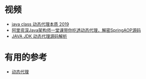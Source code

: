 





# 视频

* [java class 动态代理本质 2019](https://www.bilibili.com/video/av56887858/?spm_id_from=333.788.videocard.1)
* [阿里资深Java架构师一堂课带你吃透动态代理，解密SpringAOP源码](https://www.bilibili.com/video/av53844538/?spm_id_from=333.788.videocard.0)
* [JAVA JDK 动态代理源码解析](https://www.bilibili.com/video/av58742137/?spm_id_from=333.788.videocard.12)



# 有用的参考

 * [动态代理](https://www.liaoxuefeng.com/wiki/1252599548343744/1264804593397984)
